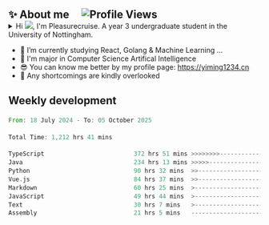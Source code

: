 <!--<p align="center">
<img src="https://capsule-render.vercel.app/api?type=waving&color=timeGradient&height=300&&section=header&text=HI%20THERE!&fontSize=90&fontAlign=50&fontAlignY=30&desc=I%20am%20Pleasurecruise!&descAlign=50&descSize=30&descAlignY=60&animation=twinkling" />
</p>

<p align="center">
<img src="https://readme-typing-svg.demolab.com?font=Orbitron&size=25&pause=1000&center=true&vCenter=true&random=false&width=600&lines=Welcome+to+my+GitHub+profile+page!;I+am+super+obsessed+with+programming!" />
</p>-->

<div align="left" style="display: flex; align-items: center; gap: 10px;">
  <h2 style="margin: 0;">✨ About me &nbsp;&nbsp;&nbsp;&nbsp;<img src="https://komarev.com/ghpvc/?username=pleasurecruise&label=Profile%20views&color=0e75b6&style=flat" alt="Profile Views" width="130" /></h2>
</div>
<details>
<summary>Hi <img src="https://media.giphy.com/media/hvRJCLFzcasrR4ia7z/giphy.gif" width="5%">, I'm Pleasurecruise. A year 3 undergraduate student in the University of Nottingham.</summary> 

![](./profile-3d-contrib/profile-night-rainbow.svg)
</details>

- 🌱 I’m currently studying React, Golang & Machine Learning ...
- 🔭 I'm major in Computer Science Artifical Intelligence
- 😎 You can know me better by my profile page: https://yiming1234.cn
- 🙏 Any shortcomings are kindly overlooked

## Weekly development
<!--START_SECTION:waka-->

```rust
From: 18 July 2024 - To: 05 October 2025

Total Time: 1,212 hrs 41 mins

TypeScript                         372 hrs 51 mins >>>>>>>>-----------------   30.66 %
Java                               234 hrs 13 mins >>>>>--------------------   19.26 %
Python                             90 hrs 32 mins  >>-----------------------   07.45 %
Vue.js                             84 hrs 37 mins  >>-----------------------   06.96 %
Markdown                           60 hrs 25 mins  >------------------------   04.97 %
JavaScript                         49 hrs 44 mins  >------------------------   04.09 %
Text                               30 hrs 7 mins   >------------------------   02.48 %
Assembly                           21 hrs 5 mins   -------------------------   01.73 %
```

<!--END_SECTION:waka-->

<!--## Recent Activity

| <a href="https://blog.yiming1234.cn"><img align="center" src="https://github-readme-stats.vercel.app/api?username=Pleasurecruise&show_icons=true&theme=tokyonight" /></a> | <a href="https://blog.yiming1234.cn"><img align="center" src="https://github-readme-stats.vercel.app/api/top-langs/?username=pleasurecruise&layout=donut&theme=tokyonight" alt="pleasurecruise" /></a> |
| ------------- | ------------- |-->
